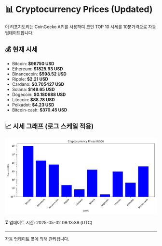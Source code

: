 
# 📊 Cryptocurrency Prices (Updated)

이 리포지토리는 CoinGecko API를 사용하여 코인 TOP 10 시세를 10분가격으로 자동 업데이트합니다.

## 💰 현재 시세
- Bitcoin: **$96750 USD**
- Ethereum: **$1825.93 USD**
- Binancecoin: **$598.52 USD**
- Ripple: **$2.21 USD**
- Cardano: **$0.705427 USD**
- Solana: **$149.65 USD**
- Dogecoin: **$0.180688 USD**
- Litecoin: **$88.78 USD**
- Polkadot: **$4.23 USD**
- Bitcoin-cash: **$370.45 USD**

## 📈 시세 그래프 (로그 스케일 적용)
![Crypto Prices](crypto_prices.png)

⏳ 업데이트 시간: 2025-05-02 09:13:39 (UTC)

---
자동 업데이트 봇에 의해 관리됩니다.
